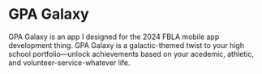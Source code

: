# GPA Galaxy
GPA Galaxy is an app I designed for the 2024 FBLA mobile app development thing. GPA Galaxy is a galactic-themed twist to your high school portfolio—unlock achievements based on your acedemic, athletic, and volunteer-service-whatever life.
